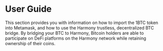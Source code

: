 # User Guide

This section provides you with information on how to import the 1BTC token into Metamask, and how to use the Harmony trustless, decentralized BTC bridge. By bridging your BTC to Harmony, Bitcoin holders are able to participate on DeFi platforms on the Harmony network while retaining ownership of their coins.
